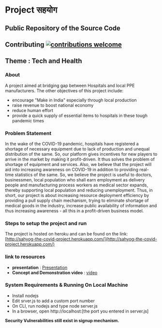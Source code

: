 # Project सहयोग
## Public Repository of the Source Code<br>
 ## Contributing [![contributions welcome](https://img.shields.io/badge/contributions-welcome-brightgreen.svg?style=flat)](https://github.com/dwyl/esta/issues)


**Theme** : Tech and Health
---
### About
A project aimed at bridging gap between Hospitals and local PPE manufacturers.
The other objectives of this project include:
- encourage "Make in India" especially through local production
- raise revenue to boost national economy
- reduce human effort
- provide a quick supply of essential items to hospitals in these tough pandemic times
### Problem Statement
In the wake of the COVID-19 pandemic, hospitals have registered a shortage of necessary equipment due to lack of production and unequal distribution of the same. So, our platform gives incentives for new players to arrive in the market by making it profit-driven. It thus solves the problem of shortage of equipment and services. Also, we believe that the project will aid into increasing awareness on COVID-19 in addition to providing real-time statistics of the same. So, we believe the project is useful to doctors, businessmen, local population who shall earn employment as delivery people and manufacturing process workers as medical sector expands, thereby supporting local population and reducing unemployment. 
Thus, in short, our project is about increasing resource deployment efficiency by providing a pull supply chain mechanism, trying to eliminate shortage of medical goods in the industry, increase public availability of information and thus increasing awareness - all this in a profit-driven business model. 
### Steps to setup the project and run
The project is hosted on heroku and can be found on the link: [http://sahyog-the-covid-project.herokuapp.com/](http://sahyog-the-covid-project.herokuapp.com/)
### link to resources
- **presentation** : [Presentation](https://docs.google.com/presentation/d/1hsqML2TiYTDoCVY7ineUyGwFzLxEVlXU6dGNmdIROcE/edit?usp=sharing)
- **Concept and Demonstration video** : [video](https://youtu.be/JJil3zXvn-c)
### System Requirements & Running On Local Machine 
<ul>
 <li>Install nodejs</li>
 <li>Edit srver.js to add a custom port number</li>
 <li>On CLI, run nodejs and type node server.js</li>
 <li>In a browser, open http://localhost:[the port you entered in server.js]</li>
</ul>

**Security Vulnerabilities still exist in signup mechanism.**
